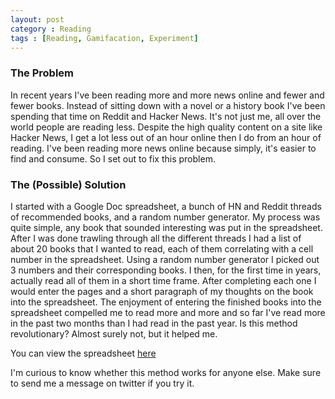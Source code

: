```yaml
---
layout: post
category : Reading
tags : [Reading, Gamifacation, Experiment]
---
```


### The Problem
In recent years I've been reading more and more news online and fewer and fewer books. Instead of sitting down 
with a novel or a history book I've been spending that time on Reddit and Hacker News. It's not just me, all
over the world people are reading less. Despite the high quality content on a site like Hacker News,
I get a lot less out of an hour online then I do from an hour of reading. I've been reading more news online because
simply, it's easier to find and consume. So I set out to fix this problem.

### The (Possible) Solution
I started with a Google Doc spreadsheet, a bunch of  HN and Reddit threads of recommended books, and a random number generator. 
My process was quite simple, any book that sounded interesting was put in the spreadsheet. After I was done trawling 
through all the different threads I had a list of about 20 books that I wanted to read, each of them correlating 
with a cell number in the spreadsheet. Using a random number generator I picked out 3 numbers and their corresponding
books. I then, for the first time in years, actually read all of them in a short time frame. After completing each
one I would enter the pages and a short paragraph of my thoughts on the book into the spreadsheet. The enjoyment
of entering the finished books into the spreadsheet compelled me to read more and more and so far I've read more in the
past two months than I had read in the past year. Is this method revolutionary? Almost surely not, but it helped me. 

You can view the spreadsheet <a href="https://docs.google.com/spreadsheet/ccc?key=0As9wx2iv9PqudEN5S3FuT0NJeHNhSldKSmoyV3dCeWc&usp=sharing"> here </a>

I'm curious to know whether this method works for anyone else. Make sure to send me a message on twitter if you try it. 